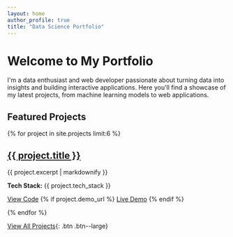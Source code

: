 ```yaml
---
layout: home
author_profile: true
title: "Data Science Portfolio"
---
```


# Welcome to My Portfolio

I'm a data enthusiast and web developer passionate about turning data into insights and building interactive applications. Here you'll find a showcase of my latest projects, from machine learning models to web applications.

## Featured Projects

<div class="feature__wrapper">
  {% for project in site.projects limit:6 %}
    <div class="feature__item">
      <div class="archive__item">
        <div class="archive__item-body">
          <h2 class="archive__item-title">
            <a href="{{ project.url | relative_url }}">{{ project.title }}</a>
          </h2>
          <div class="archive__item-excerpt">
            {{ project.excerpt | markdownify }}
          </div>
          <p><strong>Tech Stack:</strong> {{ project.tech_stack }}</p>
          <p>
            <a href="{{ project.github_url }}" class="btn btn--primary">View Code</a>
            {% if project.demo_url %}
              <a href="{{ project.demo_url }}" class="btn btn--info">Live Demo</a>
            {% endif %}
          </p>
        </div>
      </div>
    </div>
  {% endfor %}
</div>

[View All Projects](/projects/){: .btn .btn--large}
